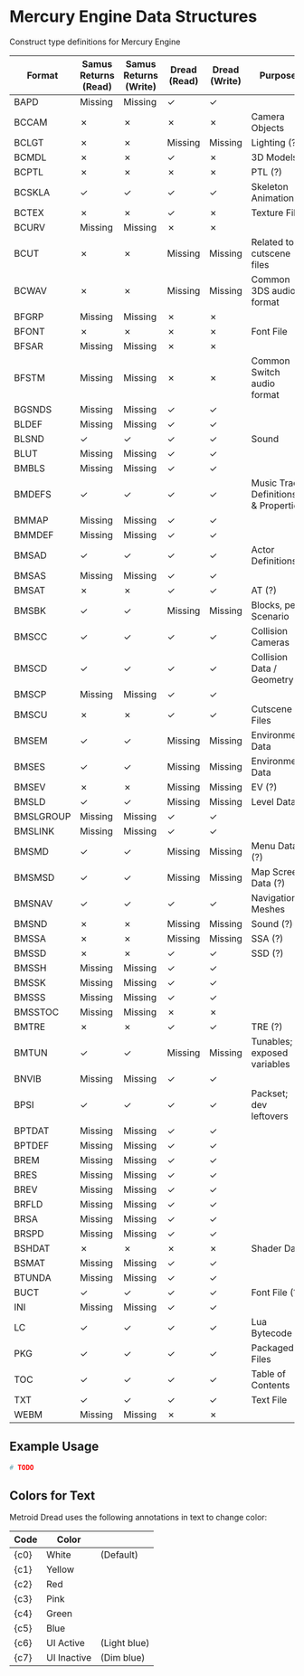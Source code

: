 # Mercury Engine Data Structures
Construct type definitions for Mercury Engine

| Format    | Samus Returns (Read) | Samus Returns (Write) | Dread (Read) | Dread (Write) | Purpose     |
|-----------|----------------------|-----------------------|--------------|---------------|-------------|
| BAPD      | Missing              | Missing               | &check;      | &check;       |                         |
| BCCAM     | &cross;              | &cross;               | &cross;      | &cross;       | Camera Objects |
| BCLGT     | &cross;              | &cross;               | Missing      | Missing       | Lighting (?) |
| BCMDL     | &cross;              | &cross;               | &check;      | &cross;       | 3D Models	  |
| BCPTL     | &cross;              | &cross;               | &cross;      | &cross;       | PTL (?)     |
| BCSKLA    | &check;              | &check;               | &check;      | &check;       | Skeleton Animation |
| BCTEX     | &cross;              | &cross;               | &check;      | &cross;       | Texture File |
| BCURV     | Missing              | Missing               | &cross;      | &cross;       |             |
| BCUT      | &cross;              | &cross;               | Missing      | Missing       |	Related to cutscene files |
| BCWAV     | &cross;              | &cross;               | Missing      | Missing       | Common 3DS audio format |
| BFGRP     | Missing              | Missing               | &cross;      | &cross;       |							|
| BFONT     | &cross;              | &cross;               | &cross;      | &cross;       | Font File		|
| BFSAR     | Missing              | Missing               | &cross;      | &cross;       |							|
| BFSTM     | Missing              | Missing               | &cross;      | &cross;       | Common Switch audio format |
| BGSNDS    | Missing              | Missing               | &check;      | &check;       |							|
| BLDEF     | Missing              | Missing               | &check;      | &check;       |							|
| BLSND     | &check;              | &check;               | &check;      | &check;       | Sound				|	
| BLUT      | Missing              | Missing               | &check;      | &check;       |							|
| BMBLS     | Missing              | Missing               | &check;      | &check;       |							|
| BMDEFS    | &check;              | &check;               | &check;      | &check;       | Music Track Definitions & Properties	|
| BMMAP     | Missing              | Missing               | &check;      | &check;       |							|
| BMMDEF    | Missing              | Missing               | &check;      | &check;       |							|
| BMSAD     | &check;              | &check;               | &check;      | &check;       | Actor Definitions	| 
| BMSAS     | Missing              | Missing               | &check;      | &check;       | 						|
| BMSAT     | &cross;              | &cross;               | &check;      | &check;       | AT (?)			|
| BMSBK     | &check;              | &check;               | Missing      | Missing       | Blocks, per Scenario |
| BMSCC     | &check;              | &check;               | &check;      | &check;       | Collision Cameras	|
| BMSCD     | &check;              | &check;               | &check;      | &check;       | Collision Data / Geometry |
| BMSCP     | Missing              | Missing               | &check;      | &check;       |							|
| BMSCU     | &cross;              | &cross;               | &check;      | &check;       | Cutscene Files |
| BMSEM     | &check;              | &check;               | Missing      | Missing       | Environment Data |
| BMSES     | &check;              | &check;               | Missing      | Missing       | Environment Data |
| BMSEV     | &cross;              | &cross;               | Missing      | Missing       | EV (?)			|
| BMSLD     | &check;              | &check;               | Missing      | Missing       | Level Data	|
| BMSLGROUP | Missing              | Missing               | &check;      | &check;       |							|
| BMSLINK   | Missing              | Missing               | &check;      | &check;       |							|
| BMSMD     | &check;              | &check;               | Missing      | Missing       | Menu Data (?)	|
| BMSMSD    | &check;              | &check;               | Missing      | Missing       | Map Screen Data (?)	|
| BMSNAV    | &check;              | &check;               | &check;      | &check;       | Navigation Meshes	|
| BMSND     | &cross;              | &cross;               | Missing      | Missing       | Sound (?)   |
| BMSSA     | &cross;              | &cross;               | Missing      | Missing       | SSA (?)			|
| BMSSD     | &cross;              | &cross;               | &check;      | &check;       | SSD (?)			|	
| BMSSH     | Missing              | Missing               | &check;      | &check;       |							|
| BMSSK     | Missing              | Missing               | &check;      | &check;       |							|
| BMSSS     | Missing              | Missing               | &check;      | &check;       |							|
| BMSSTOC   | Missing              | Missing               | &cross;      | &cross;       |							|
| BMTRE     | &cross;              | &cross;               | &check;      | &check;       | TRE (?)			|
| BMTUN     | &check;              | &check;               | Missing      | Missing       | Tunables; exposed variables	|
| BNVIB     | Missing              | Missing               | &check;      | &check;       |							|
| BPSI      | &check;              | &check;               | &check;      | &check;       | Packset; dev leftovers |
| BPTDAT    | Missing              | Missing               | &check;      | &check;       |							|
| BPTDEF    | Missing              | Missing               | &check;      | &check;       |							|
| BREM      | Missing              | Missing               | &check;      | &check;       |							|
| BRES      | Missing              | Missing               | &check;      | &check;       |							|
| BREV      | Missing              | Missing               | &check;      | &check;       |							|
| BRFLD     | Missing              | Missing               | &check;      | &check;       |							|
| BRSA      | Missing              | Missing               | &check;      | &check;       |							|
| BRSPD     | Missing              | Missing               | &check;      | &check;       |							|
| BSHDAT    | &cross;              | &cross;               | &cross;      | &cross;       | Shader Data	|
| BSMAT     | Missing              | Missing               | &check;      | &check;       |							|	
| BTUNDA    | Missing              | Missing               | &check;      | &check;       |							|
| BUCT      | &check;              | &check;               | &check;      | &check;       | Font File (?) |
| INI       | Missing              | Missing               | &check;      | &check;       |							|
| LC        | &check;              | &check;               | &check;      | &check;       | Lua Bytecode|
| PKG       | &check;              | &check;               | &check;      | &check;       | Packaged Files |
| TOC       | &check;              | &check;               | &check;      | &check;       | Table of Contents |
| TXT       | &check;              | &check;               | &check;      | &check;       | Text File	  |
| WEBM      | Missing              | Missing               | &cross;      | &cross;       |							|


## Example Usage

```python
# TODO
```

## Colors for Text

Metroid Dread uses the following annotations in text to change color:

| Code | Color       |              |
|------|-------------|--------------|
| {c0} | White       | (Default)    |
| {c1} | Yellow      |              |
| {c2} | Red         |              |
| {c3} | Pink        |              |
| {c4} | Green       |              |
| {c5} | Blue        |              |
| {c6} | UI Active   | (Light blue) |
| {c7} | UI Inactive | (Dim blue)   |
